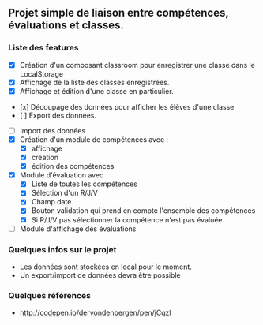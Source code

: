 
## Projet simple de liaison entre compétences, évaluations et classes.

### Liste des features 

- [x] Création d'un composant classroom pour enregistrer une classe dans le LocalStorage
- [x] Affichage de la liste des classes enregistrées.
- [x] Affichage et édition d'une classe en particulier.
- [x] Découpage des données pour afficher les élèves d'une classe
- [ ] Export des données.
- [ ] Import des données
- [x] Création d'un module de compétences avec :
  - [x] affichage
  - [x] création
  - [x] édition des compétences 
- [x] Module d'évaluation avec
  - [x] Liste de toutes les compétences
  - [x] Sélection d'un R/J/V
  - [x] Champ date
  - [x] Bouton validation qui prend en compte l'ensemble des compétences
  - [x] Si R/J/V pas sélectionner la compétence n'est pas évaluée
- [ ] Module d'affichage des évaluations

### Quelques infos sur le projet

* Les données sont stockées en local pour le moment. 
* Un export/import de données devra être possible


### Quelques références 

* http://codepen.io/dervondenbergen/pen/jCqzl